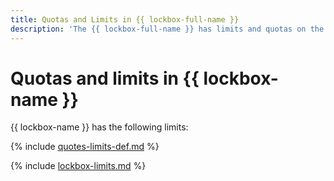 ```yaml
---
title: Quotas and Limits in {{ lockbox-full-name }}
description: 'The {{ lockbox-full-name }} has limits and quotas on the maximum number of key-value pairs in the secret version, the maximum total size of values from key-value pairs in the secret version. You will learn more about the limitations of the service in this article.'
---
```


# Quotas and limits in {{ lockbox-name }}

{{ lockbox-name }} has the following limits:

{% include [quotes-limits-def.md](../../_includes/quotes-limits-def.md) %}

{% include [lockbox-limits.md](../../_includes/lockbox-limits.md) %}

